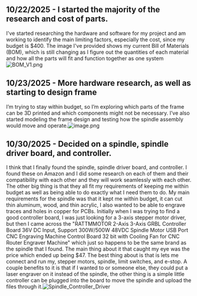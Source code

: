 <!--
  ===================    !!READ THIS NOTICE!!   ====================
  DO NOT edit this file manually. Your changes WILL BE OVERWRITTEN!
  This journal is auto generated and updated by Hack Club Blueprint.
  To edit this file, please edit your journal entries on Blueprint.
  ==================================================================
-->

## 10/22/2025 - I started the majority of the research and cost of parts.  

I've started researching the hardware and software for my project and am working to identify the main limiting factors, especially the cost, since my budget is $400. The image I've provided shows my current Bill of Materials (BOM), which is still changing as I figure out the quantities of each material and how all the parts will fit and function together as one system![BOM_V1.png](https://blueprint.hackclub.com/user-attachments/blobs/proxy/eyJfcmFpbHMiOnsiZGF0YSI6NDM4MywicHVyIjoiYmxvYl9pZCJ9fQ==--84152ab62e65c072a4f0fdaeabbae2ecb0b6d866/BOM_V1.png)
  

## 10/23/2025 - More hardware research, as well as starting to design frame  

I’m trying to stay within budget, so I’m exploring which parts of the frame can be 3D printed and which components might not be necessary. I’ve also started modeling the frame design and testing how the spindle assembly would move and operate.![image.png](https://blueprint.hackclub.com/user-attachments/blobs/proxy/eyJfcmFpbHMiOnsiZGF0YSI6NDg3NCwicHVyIjoiYmxvYl9pZCJ9fQ==--59640239f60b5cb9d39ebe255eb81d75c6aeeb2d/image.png)
  

## 10/30/2025 - Decided on a spindle, spindle driver board, and controller.  

I think that I finally found the spindle, spindle driver board, and controller. I found these on Amazon and I did some research on each of them and their compatibility with each other and they will work seamlessly with each other. The other big thing is that they all fit my requirements of keeping me within budget as well as being able to do exactly what I need them to do. My main requirements for the spindle was that it kept me within budget, it can cut thin aluminum, wood, and thin acrylic, I also wanted to be able to engrave traces and holes in copper for PCBs. Initially when I was trying to find a good controller board, I was just looking for a 3-axis stepper motor driver, but then I came across the "RATTMMOTOR 2-Axis 3-Axis GRBL Controller Board 36V DC Input, Support 300W/500W 48VDC Spindle Motor USB Port CNC Engraving Machine Control Board 32 bit with Cooling Fan for CNC Router Engraver Machine" which just so happens to be the same brand as the spindle that I found. The main thing about it that caught my eye was the price which ended up being $47. The best thing about is that is lets me connect and run my, stepper motors, spindle, limit switches, and e-stop. A couple benefits to it is that if I wanted to or someone else, they could put a laser engraver on it instead of the spindle, the other thing is a simple little controller can be plugged into the board to move the spindle and upload the files through it.![Spindle_Controller_Driver](https://blueprint.hackclub.com/user-attachments/blobs/proxy/eyJfcmFpbHMiOnsiZGF0YSI6Njg2MCwicHVyIjoiYmxvYl9pZCJ9fQ==--f50a9abf6d08fbf4b22edf0de3c1761f038f1e46/Spindle_Controller_Driver.png)
  

